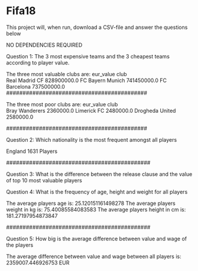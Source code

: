 # Fifa18

This project will, when run, download a CSV-file and answer the questions below


NO DEPENDENCIES REQUIRED

Question 1: The 3 most expensive teams and the 3 cheapest teams according to player value.

The three most valuable clubs are: 
                     eur_value
club                         
Real Madrid CF    828900000.0
FC Bayern Munich  741450000.0
FC Barcelona      737500000.0
###########################################

The three most poor clubs are: 
                  eur_value
club                      
Bray Wanderers   2360000.0
Limerick FC      2480000.0
Drogheda United  2580000.0

###########################################

Question 2: Which nationality is the most frequent amongst all players

England                1631 Players

############################################

Question 3: What is the difference between the release clause and the value of top 10 most valuable players


Question 4: What is the frequency of age, height and weight for all players


The average players age is:  25.120151161498278
The average players weight in kg is:  75.40085584083583
The average players height in cm is:  181.27197954873847

############################################

Question 5: How big is the average difference between value and wage of the players


The average difference between value and wage between all players is:  2359007.446926753 EUR

